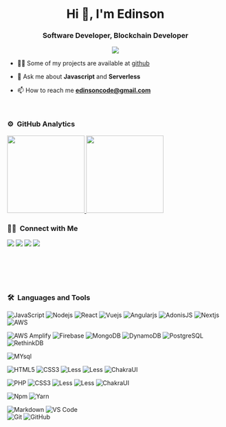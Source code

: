 <h1 align="center">Hi 👋, I'm Edinson</h1>
<h3 align="center">Software Developer, Blockchain Developer</h3>
	
<p align="center"> 
	<a align="center" href="https://www.bit256.io/"><img src="https://img.shields.io/badge/bit256.io-website-lightgrey?style=flat-square&logo=Accenture"/></a>
</p>

- 👨‍💻 Some of my projects are available at [github](https://github.com/edinsoncs?tab=repositories)

- 💬 Ask me about **Javascript** and **Serverless**

- 📫 How to reach me **edinsoncode@gmail.com**


<br>


### ⚙️ &nbsp;GitHub Analytics

<p align="left">
<a href="https://github.com/edinsoncs">
  <img height="180em" src="https://github-readme-stats-eight-theta.vercel.app/api?username=edinsoncs&show_icons=true&theme=react&include_all_commits=true&count_private=true"/>
  <img height="180em" src="https://github-readme-stats-eight-theta.vercel.app/api/top-langs/?username=edinsoncs&layout=compact&langs_count=8&theme=react"/>
</a>
</p>

### 🤝🏻 &nbsp;Connect with Me

<p>

<a href="https://linkedin.com/in/edinsoncarranza"><img src="https://img.shields.io/badge/-edinsoncarranza-0077B5?style=flat&logo=Linkedin&logoColor=white"/></a>
<a href="mailto:edinsoncode@gmail.com"><img src="https://img.shields.io/badge/-edinsoncode@gmail.com-026dbd?style=flat&logo=Gmail&logoColor=white"/></a>
<a href="https://twitter.com/edinsoncode"><img src="https://img.shields.io/badge/-@edinsoncode-1877F2?style=flat&logo=Twitter&logoColor=white"/></a>
<a href="https://t.me/eddydex"><img src="https://img.shields.io/badge/-@eddydex-32aade?style=flat&logo=Telegram&logoColor=white"/></a>
</p>



<br>
<br>
<br>
<br>


	
### 🛠 &nbsp;Languages and Tools

![JavaScript](https://img.shields.io/badge/-JavaScript-%23F7DF1C?style=for-the-badge&logo=javascript&logoColor=000000&labelColor=%23F7DF1C&color=%23FFCE5A)
![Nodejs](https://img.shields.io/badge/-Nodejs-339933?style=for-the-badge&logo=Node.js&logoColor=ffffff)
![React](https://img.shields.io/badge/-React-61DAFB?style=for-the-badge&logo=react&logoColor=ffffff)
![Vuejs](https://img.shields.io/badge/-React-61DAFB?style=for-the-badge&logo=react&logoColor=ffffff)
![Angularjs](https://img.shields.io/badge/-React-61DAFB?style=for-the-badge&logo=react&logoColor=ffffff)
![AdonisJS](https://img.shields.io/badge/-React-61DAFB?style=for-the-badge&logo=react&logoColor=ffffff)
![Nextjs](https://img.shields.io/badge/-React-61DAFB?style=for-the-badge&logo=react&logoColor=ffffff)
![AWS](https://img.shields.io/badge/AWS-232F3E?style=for-the-badge&logo=amazonaws&logoColor=white)
<br>

![AWS Amplify](https://img.shields.io/badge/AWS%20Amplify-FF9900?style=for-the-badge&logo=awsamplify&logoColor=white)
![Firebase](https://img.shields.io/badge/-Firebase-FFCA28?style=for-the-badge&logo=firebase&logoColor=ffffff)
![MongoDB](https://img.shields.io/badge/MongoDB-4EA94B?style=for-the-badge&logo=mongodb&logoColor=white)
![DynamoDB](https://img.shields.io/badge/Dynamodb-4053D6?style=for-the-badge&logo=amazondynamodb&logoColor=white)
![PostgreSQL](https://img.shields.io/badge/Dynamodb-4053D6?style=for-the-badge&logo=amazondynamodb&logoColor=white)
![RethinkDB](https://img.shields.io/badge/Dynamodb-4053D6?style=for-the-badge&logo=amazondynamodb&logoColor=white)

![MYsql](https://img.shields.io/badge/MYSQL-4479A1?style=for-the-badge&logo=mysql&logoColor=white)
<br>

![HTML5](https://img.shields.io/badge/-HTML5-%23E44D27?style=for-the-badge&logo=html5&logoColor=ffffff)
![CSS3](https://img.shields.io/badge/-CSS3-%231572B6?style=for-the-badge&logo=css3)
![Less](https://img.shields.io/badge/-Less-274a80?style=for-the-badge&logo=less&logoColor=ffffff)
![Less](https://img.shields.io/badge/-Less-274a80?style=for-the-badge&logo=less&logoColor=ffffff)
![ChakraUI](https://img.shields.io/badge/chakraui-319795?style=for-the-badge&logo=chakraui&logoColor=white)
<br>

![PHP](https://img.shields.io/badge/-HTML5-%23E44D27?style=for-the-badge&logo=html5&logoColor=ffffff)
![CSS3](https://img.shields.io/badge/-CSS3-%231572B6?style=for-the-badge&logo=css3)
![Less](https://img.shields.io/badge/-PHP-274a80?style=for-the-badge&logo=less&logoColor=ffffff)
![Less](https://img.shields.io/badge/-Less-274a80?style=for-the-badge&logo=less&logoColor=ffffff)
![ChakraUI](https://img.shields.io/badge/chakraui-319795?style=for-the-badge&logo=chakraui&logoColor=white)
<br>

![Npm](https://img.shields.io/badge/-npm-CB3837?style=for-the-badge&logo=npm)
![Yarn](https://img.shields.io/badge/-yarn-013047?style=for-the-badge&logo=yarn)
<br>

![Markdown](https://img.shields.io/badge/Markdown-000000?style=for-the-badge&logo=markdown&logoColor=white)
![VS Code](http://img.shields.io/badge/-VS%20Code-007ACC?style=for-the-badge&logo=visual-studio-code&logoColor=ffffff)
<br/>
![Git](https://img.shields.io/badge/-Git-%23F05032?style=for-the-badge&logo=git&logoColor=%23ffffff)
![GitHub](https://img.shields.io/badge/-GitHub-181717?style=for-the-badge&logo=github)

